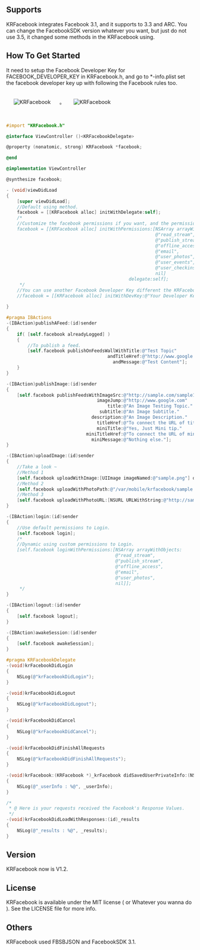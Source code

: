 ## Supports

KRFacebook integrates Facebook 3.1, and it supports to 3.3 and ARC. You can change the FacebookSDK version whatever you want, but just do not use 3.5, it changed some methods in the KRFacebook using.

## How To Get Started

It need to setup the Facebook Developer Key for FACEBOOK_DEVELOPER_KEY in KRFacebook.h, and go to *-info.plist set the facebook developer key up with following the Facebook rules too.

<img src="https://dl.dropbox.com/u/83663874/GitHubs/KRFacebook-1.png" alt="KRFacebook" title="KRFacebook" style="margin: 20px;" class="center" />
。
<img src="https://dl.dropbox.com/u/83663874/GitHubs/KRFacebook-2.png" alt="KRFacebook" title="KRFacebook" style="margin: 20px;" class="center" />

``` objective-c

#import "KRFacebook.h"

@interface ViewController ()<KRFacebookDelegate>

@property (nonatomic, strong) KRFacebook *facebook;

@end

@implementation ViewController

@synthesize facebook;

- (void)viewDidLoad
{
    [super viewDidLoad];
    //Default using method.
    facebook = [[KRFacebook alloc] initWithDelegate:self];
    /*
    //Customize the facebook permissions if you want, and the permissions will be the default standard request.
    facebook = [[KRFacebook alloc] initWithPermissions:[NSArray arrayWithObjects:
                                                        @"read_stream",
                                                        @"publish_stream",
                                                        @"offline_access",
                                                        @"email",
                                                        @"user_photos",
                                                        @"user_events",
                                                        @"user_checkins",
                                                        nil]
                                              delegate:self];
     */
    //You can use another Facebook Developer Key different the KRFacebook.h define your default developer key.
    //facebook = [[KRFacebook alloc] initWithDevKey:@"Your Developer Key of Facebook App" delegate:self];
    
}

#pragma IBActions
-(IBAction)publishAFeed:(id)sender
{
    if( [self.facebook alreadyLogged] )
    {
        //To publish a feed.
        [self.facebook publishOnFeedsWallWithTitle:@"Test Topic"
                                      andTitleHref:@"http://www.google.com"
                                        andMessage:@"Test Content"];
    }
}

-(IBAction)publishImage:(id)sender
{
    [self.facebook publishFeedsWithImageSrc:@"http://sample.com/sample1.jpg"
                                  imageJump:@"http://www.google.com"
                                      title:@"An Image Testing Topic."
                                   subtitle:@"An Image Subtitle."
                                description:@"An Image Description."
                                  titleHref:@"To connect the URL of title."
                                  miniTitle:@"Yes, Just Mini tip."
                              miniTitleHref:@"To connect the URL of miniTitle."
                                miniMessage:@"Nothing else."];
}

-(IBAction)uploadImage:(id)sender
{
    //Take a look ~
    //Method 1
    [self.facebook uploadWithImage:[UIImage imageNamed:@"sample.png"] description:@"Uploaded from an Image"];
    //Method 2
    [self.facebook uploadWithPhotoPath:@"/var/mobile/krfacebook/sample.png" description:@"Uploaded from a local file path"];
    //Method 3
    [self.facebook uploadWithPhotoURL:[NSURL URLWithString:@"http://sample.com/sampe1.jpg"] description:@"Uploaded from URL"];
}

-(IBAction)login:(id)sender
{
    //Use default permissions to Login.
    [self.facebook login];
    /*
    //Dynamic using custom permissions to Login.
    [self.facebook loginWithPermissions:[NSArray arrayWithObjects:
                                         @"read_stream",
                                         @"publish_stream",
                                         @"offline_access",
                                         @"email",
                                         @"user_photos",
                                         nil]];
     */
}

-(IBAction)logout:(id)sender
{
    [self.facebook logout];
}

-(IBAction)awakeSession:(id)sender
{
    [self.facebook awakeSession];
}

#pragma KRFacebookDelegate
-(void)krFacebookDidLogin
{
    NSLog(@"krFacebookDidLogin");
}

-(void)krFacebookDidLogout
{
    NSLog(@"krFacebookDidLogout");
}

-(void)krFacebookDidCancel
{
    NSLog(@"krFacebookDidCancel");
}

-(void)krFacebookDidFinishAllRequests
{
    NSLog(@"krFacebookDidFinishAllRequests");
}

-(void)krFacebook:(KRFacebook *)_krFacebook didSavedUserPrivateInfo:(NSDictionary *)_userInfo
{
    NSLog(@"_userInfo : %@", _userInfo);
}

/*
 * @ Here is your requests received the Facebook's Response Values.
 */
-(void)krFacebookDidLoadWithResponses:(id)_results
{
    NSLog(@"_results : %@", _results);
}
```

## Version

KRFacebook now is V1.2.

## License

KRFacebook is available under the MIT license ( or Whatever you wanna do ). See the LICENSE file for more info.

## Others

KRFacebook used FBSBJSON and FacebookSDK 3.1.
